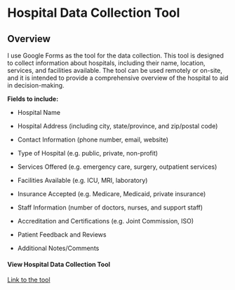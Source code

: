 # Hospital Data Collection Tool

## Overview
I use Google Forms as the tool for the data collection. This tool is designed to collect information about hospitals, including their name, location, services, and facilities available. The tool can be used remotely or on-site, and it is intended to provide a comprehensive overview of the hospital to aid in decision-making.

**Fields to include:**

* Hospital Name

* Hospital Address (including city, state/province, and zip/postal code)

* Contact Information (phone number, email, website)

* Type of Hospital (e.g. public, private, non-profit)

* Services Offered (e.g. emergency care, surgery, outpatient services)

* Facilities Available (e.g. ICU, MRI, laboratory)

* Insurance Accepted (e.g. Medicare, Medicaid, private insurance)

* Staff Information (number of doctors, nurses, and support staff)

* Accreditation and Certifications (e.g. Joint Commission, ISO)

* Patient Feedback and Reviews

* Additional Notes/Comments

#### View Hospital Data Collection Tool         
[Link to the tool](https://forms.gle/7WcqiLdCmguMXx8p6)

